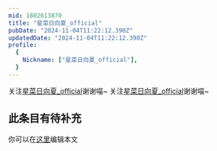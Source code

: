 ```yaml
---
mid: 1802613870
title: "星菜日向夏_official"
pubDate: "2024-11-04T11:22:12.390Z"
updatedDate: "2024-11-04T11:22:12.390Z"
profile:
  {
    Nickname: ["星菜日向夏_official"],
  }
---
```


关注[星菜日向夏_official](https://space.bilibili.com/1802613870)谢谢喵~ 关注[星菜日向夏_official](https://space.bilibili.com/1802613870)谢谢喵~

## 此条目有待补充
你可以在[这里](https://github.com/Yuhanawa/VTuber.ICU-Content/edit/master/v/星菜日向夏_official/index.md)编辑本文
